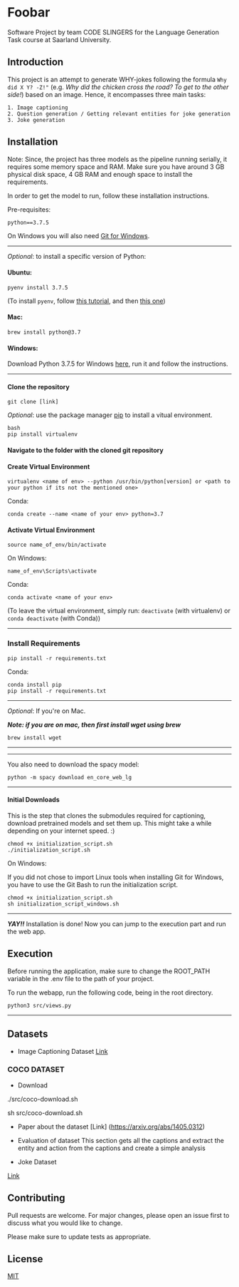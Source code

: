 # Foobar

Software Project by team CODE SLINGERS for the Language Generation Task course at Saarland University.

## Introduction

This project is an attempt to generate WHY-jokes following the formula ```Why did X Y? -Z!"``` (e.g. _Why did the chicken cross the road? To get to the other side!_) based on an image. Hence, it encompasses three main tasks:

    1. Image captioning
    2. Question generation / Getting relevant entities for joke generation
    3. Joke generation


## Installation

Note: Since, the project has three models as the pipeline running serially, it requires some memory space and RAM. Make sure you have around 3 GB physical disk space, 4 GB RAM and enough space to install the requirements. 

In order to get the model to run, follow these installation instructions.


<!-- ### Requirements -->
Pre-requisites:

    python==3.7.5

On Windows you will also need [Git for Windows](https://gitforwindows.org/).

---
_Optional_: to install a specific version of Python:

#### Ubuntu:

    pyenv install 3.7.5

(To install ```pyenv```, follow [this tutorial](https://github.com/pyenv/pyenv-installer#installation--update--uninstallation), and then [this one](https://www.laac.dev/blog/setting-up-modern-python-development-environment-ubuntu-20/))
<!--     sudo apt-install python3.7 -->


#### Mac:

    brew install python@3.7


#### Windows:
Download Python 3.7.5 for Windows [here](https://www.python.org/ftp/python/3.7.5/python-3.7.5-amd64.exe), run it and follow the instructions.
    
---
#### Clone the repository

    git clone [link]

_Optional_: use the package manager [pip](https://pip.pypa.io/en/stable/) to install a vitual environment.

    bash
    pip install virtualenv
    
    
    
#### Navigate to the folder with the cloned git repository

#### Create Virtual Environment

    virtualenv <name of env> --python /usr/bin/python[version] or <path to your python if its not the mentioned one>
    
Conda:

    conda create --name <name of your env> python=3.7

#### Activate Virtual Environment

    source name_of_env/bin/activate
On Windows:

    name_of_env\Scripts\activate
Conda:

    conda activate <name of your env>

(To leave the virtual environment, simply run: ```deactivate``` (with virtualenv) or ```conda deactivate``` (with Conda))

---

### Install Requirements

    pip install -r requirements.txt
        
Conda:

    conda install pip
    pip install -r requirements.txt


---

_Optional_: If you're on Mac.  

***Note: if you are on mac, then first install wget using brew***  

    brew install wget

---

---
You also need to download the spacy model:

    python -m spacy download en_core_web_lg

---

#### Initial Downloads

This is the step that clones the submodules required for captioning, download pretrained models and set them up. This might take a while depending on your internet speed. :)
    
    chmod +x initialization_script.sh
    ./initialization_script.sh
    
 On Windows:
 
 If you did not chose to import Linux tools when installing Git for Windows, you have to use the Git Bash to run the initialization script.

    chmod +x initialization_script.sh
    sh initialization_script_windows.sh

---

**_YAY!!_** Installation is done! Now you can jump to the execution part and run the web app.


## Execution
Before running the application, make sure to change the ROOT_PATH variable in the .env file to the path of your project.

To run the webapp, run the following code, being in the root directory.

    python3 src/views.py

---


## Datasets

- Image Captioning Dataset
[Link](https://paperswithcode.com/datasets)

### COCO DATASET
- Download


./src/coco-download.sh

sh src/coco-download.sh


- Paper about the dataset
[Link] (https://arxiv.org/abs/1405.0312)

- Evaluation of dataset
This section gets all the captions and extract the entity and action from the captions and create a simple analysis

- Joke Dataset

 [Link](https://www.kaggle.com/abhinavmoudgil95/short-jokes)


## Contributing
Pull requests are welcome. For major changes, please open an issue first to discuss what you would like to change.

Please make sure to update tests as appropriate.

## License
[MIT](https://choosealicense.com/licenses/mit/)
